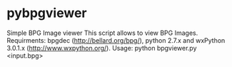 pybpgviewer
===========

Simple BPG Image viewer
This script allows to view BPG Images. Requirments: bpgdec (http://bellard.org/bpg/), python 2.7.x and wxPython 3.0.1.x (http://www.wxpython.org/).
Usage: python bpgviewer.py <input.bpg>
